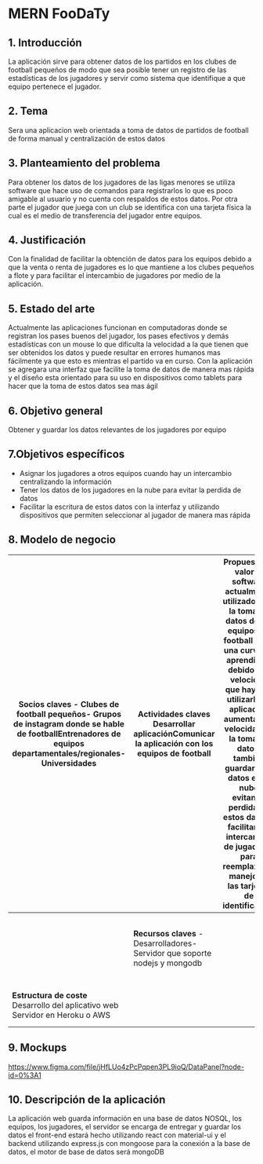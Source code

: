 # MERN FooDaTy

## 1. Introducción
	
La aplicación sirve para obtener datos de los partidos en los clubes de football 		pequeños de modo que sea posible tener un registro de las estadísticas de los jugadores y servir como sistema que identifique a que equipo pertenece el jugador.

## 2. Tema

Sera una aplicacion web orientada a toma de datos de partidos de football de forma manual y centralización de estos datos

## 3. Planteamiento del problema

Para obtener los datos de los jugadores de las ligas menores se utiliza software que hace uso de comandos para registrarlos lo que es poco amigable al usuario y no cuenta con respaldos de estos datos. Por otra parte el jugador que juega con un club se identifica con una tarjeta  física la cual es el medio de transferencia del jugador entre equipos.

## 4. Justificación

Con la finalidad de facilitar la obtención de datos para los equipos debido a que la venta o renta de jugadores es lo que mantiene a los clubes pequeños a flote y para facilitar el intercambio de jugadores por medio de la aplicación.

## 5. Estado del arte

Actualmente las aplicaciones funcionan en computadoras donde se registran los pases buenos del jugador, los pases efectivos y demás estadísticas con un mouse lo que dificulta la velocidad a la que tienen que ser obtenidos los datos y puede resultar en errores humanos mas fácilmente ya que esto es mientras el partido va en curso. Con la aplicación se agregara una interfaz que facilite la toma de datos de manera mas rápida y el diseño esta orientado para su uso en dispositivos como tablets para hacer que la toma de estos datos sea mas ágil

## 6. Objetivo general
Obtener y guardar los datos relevantes de los jugadores por equipo

## 7.Objetivos específicos
* Asignar los jugadores a otros equipos cuando hay un intercambio centralizando la 	información
* Tener los datos de los jugadores en la nube para evitar la perdida de datos 
* Facilitar la escritura de estos datos con la interfaz y utilizando dispositivos que 			permiten seleccionar al jugador de manera mas rápida

## 8. Modelo de negocio

| **Socios claves** - Clubes de football pequeños- Grupos de instagram donde se hable de footballEntrenadores de equipos departamentales/regionales- Universidades | **Actividades claves** Desarrollar aplicaciónComunicar la aplicación con los equipos de football | **Propuesta de valor** El software actualmente utilizado para la toma de datos de los equipos de football tiene una curva de aprendizaje debido a la velocidad que hay que utilizarla, la aplicación aumentara la velocidad de la toma de datos, también guardara los datos en la nube evitando perdida de estos datos y facilitara el intercambio de jugadores para reemplazar el manejo de las tarjetas de identificación | **Relación con el cliente** Asistencia por canal de soporte utilizando LiveChat                                                 | **Segmento de clientes** - Clubes de Football pequeños- Equipos UniversitariosCopas de football Entrenadores |
|------------------------------------------------------------------------------------------------------------------------------------------------------------------|--------------------------------------------------------------------------------------------------|-----------------------------------------------------------------------------------------------------------------------------------------------------------------------------------------------------------------------------------------------------------------------------------------------------------------------------------------------------------------------------------------------------------------------------|---------------------------------------------------------------------------------------------------------------------------------|--------------------------------------------------------------------------------------------------------------|
|                                                                                                                                                                  | **Recursos claves** - Desarrolladores- Servidor que soporte nodejs y mongodb                     |                                                                                                                                                                                                                                                                                                                                                                                                                             | **Canales** - Redes sociales - Publicidad en Playstore - Eventos para mostrar a los clubes de universidades/barrios el software |                                                                                                              |
| **Estructura de coste** Desarrollo del aplicativo web Servidor en Heroku o AWS                                                                                        |                                                                                                  |                                                                                                                                                                                                                                                                                                                                                                                                                             |                                                                                                                                 | **Fuentes de Ingreso** La aplicación web tendrá un costo por uso(membresia)                                                     |

## 9. Mockups

https://www.figma.com/file/jHfLUo4zPcPqpen3PL9ioQ/DataPanel?node-id=0%3A1

## 10. Descripción de la aplicación
	
La aplicación web guarda información en una base de datos NOSQL, los equipos, los jugadores, el servidor se encarga de entregar y guardar los datos el front-end estará hecho utilizando react con material-ui y el backend utilizando express.js con mongoose para la conexión a la base de datos, el motor de base de datos será mongoDB
